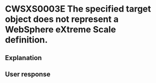 # CWSXS0003E The specified target object does not represent a WebSphere eXtreme Scale definition.

## Explanation

## User response